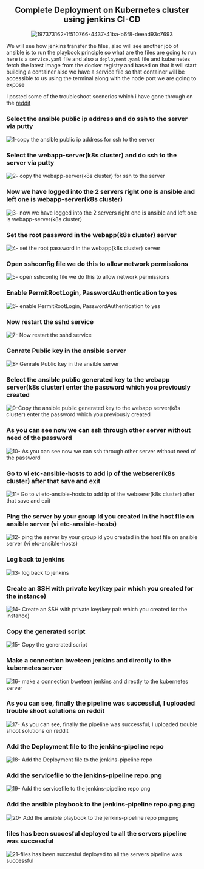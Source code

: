 <div align="center">

## Complete Deployment on Kubernetes cluster using jenkins CI-CD

![197373162-1f510766-4437-41ba-b6f8-deead93c7693](https://user-images.githubusercontent.com/58173938/197495878-0be968d0-2c33-4c26-b6fb-5a20b825c646.png)

</div>

We will see how jenkins transfer the files, also will see another job of ansible is to run the 
playbook principle so what are the files are going to run here is a `service.yaml` 
file and also a `deployment.yaml` file and kubernetes fetch the latest image 
from the docker registry and based on that it will start building a container 
also we have a service file so that container will be accessible to us using 
the terminal along with the node port we are going to expose 

I posted some of the troubleshoot scenerios which i have gone through on the [reddit](https://www.reddit.com/user/Mohanse7)

### Select the ansible public ip address and do ssh to the server via putty

![1-copy the ansible public ip address for ssh to the server](https://user-images.githubusercontent.com/58173938/197496057-5928e3fd-6a9d-42fb-bc6e-e38248031e1b.png)

### Select the webapp-server(k8s cluster) and do ssh to the server via putty

![2- copy the webapp-server(k8s cluster) for ssh to the server](https://user-images.githubusercontent.com/58173938/197496329-a5e59924-728c-4af2-aad1-ae2d57e42ab6.png)
 
### Now we have logged into the 2 servers right one is ansible and left one is webapp-server(k8s cluster)

![3- now we have logged into the 2 servers right one is ansible and left one is webapp-server(k8s cluster)](https://user-images.githubusercontent.com/58173938/197496413-248dee66-e90c-4703-ac65-844f083a1847.png)

### Set the root password in the webapp(k8s cluster) server

![4- set the root password in the webapp(k8s cluster) server](https://user-images.githubusercontent.com/58173938/197496499-8eef533a-718b-41a3-948c-16be6f431a01.png)

### Open sshconfig file we do this to allow network permissions

![5- open sshconfig file we do this to allow network permissions](https://user-images.githubusercontent.com/58173938/197496657-4604368b-b03d-4ca2-9b7d-002447aa496b.png)

### Enable PermitRootLogin, PasswordAuthentication to yes

![6- enable PermitRootLogin, PasswordAuthentication to yes](https://user-images.githubusercontent.com/58173938/197496738-aae168a7-b3e6-4874-b527-239d633ebef5.png)

### Now restart the sshd service 

![7- Now restart the sshd service ](https://user-images.githubusercontent.com/58173938/197496900-e7cd5063-978a-43cd-ad3b-36d7d6f76750.png)

### Genrate Public key in the ansible server

![8- Genrate Public key in the ansible server](https://user-images.githubusercontent.com/58173938/197497206-73336fd5-5e9d-4f80-ae77-d5200e89a14c.png)

### Select the ansible public generated key to the webapp server(k8s cluster) enter the password which you previously created

![9-Copy the ansible public generated key to the webapp server(k8s cluster) enter the password which you previously created](https://user-images.githubusercontent.com/58173938/197497331-5cb625d3-b9c3-4368-a2bc-0deac37a7b91.png)

### As you can see now we can ssh through other server without need of the password

![10- As you can see now we can ssh through other server without need of the password](https://user-images.githubusercontent.com/58173938/197497403-7575a61d-f475-4ff0-b0bd-77954959f8da.png)

### Go to vi etc-ansible-hosts to add ip of the webserer(k8s cluster) after that save and exit

![11- Go to vi etc-ansible-hosts to add ip of the webserer(k8s cluster) after that save and exit](https://user-images.githubusercontent.com/58173938/197497524-896af191-9bdf-4bc6-80c4-7c06942e357c.png)

### Ping the server by your group id you created in the host file on ansible server (vi etc-ansible-hosts)

![12- ping the server by your group id you created in the host file on ansible server (vi etc-ansible-hosts)](https://user-images.githubusercontent.com/58173938/197497588-7968013d-22e9-4751-aaea-668fbb1f9914.png)

### Log back to jenkins

![13- log back to jenkins](https://user-images.githubusercontent.com/58173938/197497643-443116f1-6cb1-4b1e-bafb-1f36c3b59921.png)

### Create an SSH with private key(key pair which you created for the instance)

![14- Create an SSH with private key(key pair which you created for the instance)](https://user-images.githubusercontent.com/58173938/197497711-8e011924-8b74-4ce6-b50f-c9d8563a2fae.png)

### Copy the generated script

![15- Copy the generated script](https://user-images.githubusercontent.com/58173938/197497808-c4389405-108d-4978-b698-f5f87c42753a.png)

### Make a connection bweteen jenkins and directly to the kubernetes server

![16- make a connection bweteen jenkins and directly to the kubernetes server](https://user-images.githubusercontent.com/58173938/197497885-b91a96f4-2a89-4eaa-968e-d282c8ca0e1e.png)

### As you can see, finally the pipeline was successful, I uploaded trouble shoot solutions on reddit

![17- As you can see, finally the pipeline was successful, I uploaded trouble shoot solutions on reddit](https://user-images.githubusercontent.com/58173938/197497992-85d98cd3-cba4-4938-8c7f-4709c1753109.png)

### Add the Deployment file to the jenkins-pipeline repo

![18- Add the Deployment file to the jenkins-pipeline repo](https://user-images.githubusercontent.com/58173938/197498072-d1da778b-193f-4bd2-9086-43bd9faf9373.png)

### Add the servicefile to the jenkins-pipeline repo.png

![19- Add the servicefile to the jenkins-pipeline repo png](https://user-images.githubusercontent.com/58173938/197498148-79973626-b457-4c3b-a585-593fea441094.png)

### Add the ansible playbook to the jenkins-pipeline repo.png.png

![20- Add the ansible playbook to the jenkins-pipeline repo png png](https://user-images.githubusercontent.com/58173938/197498255-97fd0179-d21f-4ed6-a408-5f2bd59a1091.png)

### files has been succesful deployed to all the servers pipeline was successful

![21-files has been succesful deployed to all the servers pipeline was successful](https://user-images.githubusercontent.com/58173938/197498406-456b2df0-0e97-43e8-a5dc-18879b8c72f6.png)



